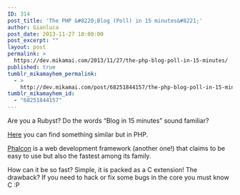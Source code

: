 ```yaml
---
ID: 314
post_title: 'The PHP &#8220;Blog (Poll) in 15 minutes&#8221;'
author: Gianluca
post_date: 2013-11-27 10:00:00
post_excerpt: ""
layout: post
permalink: >
  https://dev.mikamai.com/2013/11/27/the-php-blog-poll-in-15-minutes/
published: true
tumblr_mikamayhem_permalink:
  - >
    http://dev.mikamai.com/post/68251844157/the-php-blog-poll-in-15-minutes
tumblr_mikamayhem_id:
  - "68251844157"
---
```

<p>Are you a Rubyst? Do the words &ldquo;Blog in 15 minutes&rdquo; sound familiar?</p>
<p><a href="http://vimeo.com/63022489">Here</a> you can find something similar but in PHP. </p>
<p><a href="http://phalconphp.com/en/">Phalcon</a> is a web development framework (another one!) that claims to be easy to use but also the fastest among its family.</p>
<p>How can it be so fast? Simple, it is packed as a C extension! The drawback? If you need to hack or fix some bugs in the core you must know C :P</p>